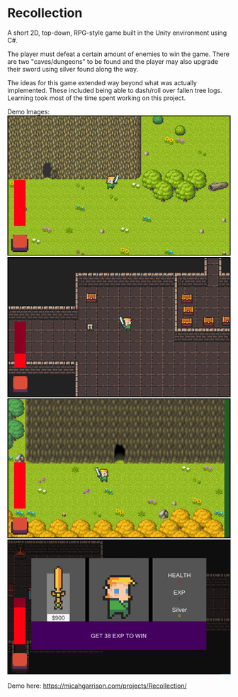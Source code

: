 # Recollection

A short 2D, top-down, RPG-style game built in the Unity environment using C#. 

The player must defeat a certain amount of enemies to win the game. There are two "caves/dungeons" to be found and the player may also upgrade their sword using silver found along the way.

The ideas for this game extended way beyond what was actually implemented. These included being able to dash/roll over fallen tree logs. Learning took most of the time spent working on this project. 

Demo Images:
![DemoImage1](https://github.com/g-micah/Recollection/blob/master/Artwork/DemoImages/DemoImage1.png)
![DemoImage2](https://github.com/g-micah/Recollection/blob/master/Artwork/DemoImages/DemoImage2.png)
![DemoImage3](https://github.com/g-micah/Recollection/blob/master/Artwork/DemoImages/DemoImage3.png)
![DemoImage4](https://github.com/g-micah/Recollection/blob/master/Artwork/DemoImages/DemoImage4.png)

Demo here: https://micahgarrison.com/projects/Recollection/
